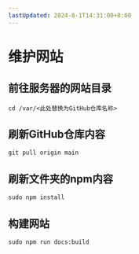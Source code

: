 ```yaml
---
lastUpdated: 2024-8-1T14:31:00+8:00
---
```


# 维护网站

## 前往服务器的网站目录

```cd /var/<此处替换为GitHub仓库名称>```

## 刷新GitHub仓库内容

```git pull origin main```

## 刷新文件夹的npm内容

```sudo npm install```

## 构建网站

```sudo npm run docs:build```